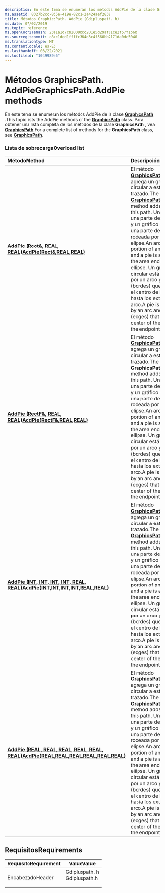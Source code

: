 ```yaml
---
description: En este tema se enumeran los métodos AddPie de la clase GraphicsPath. Para obtener una lista completa de los métodos de la clase GraphicsPath, vea GraphicsPath.
ms.assetid: 8327b2cc-855e-419e-82c1-2a424aef2838
title: Métodos GraphicsPath. AddPie (Gdipluspath. h)
ms.date: 07/02/2019
ms.topic: reference
ms.openlocfilehash: 23a1a1d7cb2009bcc201e5d29af01ce2f57f1b6b
ms.sourcegitcommit: c8ec1ded1ffffc364d3c4f560bb2171da0dc5040
ms.translationtype: MT
ms.contentlocale: es-ES
ms.lasthandoff: 03/22/2021
ms.locfileid: "104998946"
---
```

# <a name="graphicspathaddpie-methods"></a><span data-ttu-id="39447-104">Métodos GraphicsPath. AddPie</span><span class="sxs-lookup"><span data-stu-id="39447-104">GraphicsPath.AddPie methods</span></span>

<span data-ttu-id="39447-105">En este tema se enumeran los métodos AddPie de la clase [**GraphicsPath**](/windows/win32/api/gdipluspath/nl-gdipluspath-graphicspath) .</span><span class="sxs-lookup"><span data-stu-id="39447-105">This topic lists the AddPie methods of the [**GraphicsPath**](/windows/win32/api/gdipluspath/nl-gdipluspath-graphicspath) class.</span></span> <span data-ttu-id="39447-106">Para obtener una lista completa de los métodos de la clase **GraphicsPath** , vea [**GraphicsPath**](/windows/win32/api/gdipluspath/nl-gdipluspath-graphicspath).</span><span class="sxs-lookup"><span data-stu-id="39447-106">For a complete list of methods for the **GraphicsPath** class, see [**GraphicsPath**](/windows/win32/api/gdipluspath/nl-gdipluspath-graphicspath).</span></span>

### <a name="overload-list"></a><span data-ttu-id="39447-107">Lista de sobrecarga</span><span class="sxs-lookup"><span data-stu-id="39447-107">Overload list</span></span>



| <span data-ttu-id="39447-108">Método</span><span class="sxs-lookup"><span data-stu-id="39447-108">Method</span></span>                                                                                                                                                | <span data-ttu-id="39447-109">Descripción</span><span class="sxs-lookup"><span data-stu-id="39447-109">Description</span></span>                                                                                                                                                                                                                                                                                                                                                                                            |
|:------------------------------------------------------------------------------------------------------------------------------------------------------|:-------------------------------------------------------------------------------------------------------------------------------------------------------------------------------------------------------------------------------------------------------------------------------------------------------------------------------------------------------------------------------------------------------|
| <span data-ttu-id="39447-110">[**AddPie (Rect&, REAL, REAL)**](/windows/win32/api/gdipluspath/nf-gdipluspath-graphicspath-addpie(inconstrect__inreal_inreal))</span><span class="sxs-lookup"><span data-stu-id="39447-110">[**AddPie(Rect&,REAL,REAL)**](/windows/win32/api/gdipluspath/nf-gdipluspath-graphicspath-addpie(inconstrect__inreal_inreal))</span></span>                                      | <span data-ttu-id="39447-111">El método [**GraphicsPath:: AddPie**](/windows/win32/api/gdipluspath/nf-gdipluspath-graphicspath-addpie(inconstrect__inreal_inreal)) agrega un gráfico circular a este trazado.</span><span class="sxs-lookup"><span data-stu-id="39447-111">The [**GraphicsPath::AddPie**](/windows/win32/api/gdipluspath/nf-gdipluspath-graphicspath-addpie(inconstrect__inreal_inreal)) method adds a pie to this path.</span></span> <span data-ttu-id="39447-112">Un arco es una parte de una elipse y un gráfico circular es una parte del área rodeada por una elipse.</span><span class="sxs-lookup"><span data-stu-id="39447-112">An arc is a portion of an ellipse, and a pie is a portion of the area enclosed by an ellipse.</span></span> <span data-ttu-id="39447-113">Un gráfico circular está limitado por un arco y dos líneas (bordes) que van desde el centro de la elipse hasta los extremos del arco.</span><span class="sxs-lookup"><span data-stu-id="39447-113">A pie is bounded by an arc and two lines (edges) that go from the center of the ellipse to the endpoints of the arc.</span></span><br/>                        |
| <span data-ttu-id="39447-114">[**AddPie (RectF&, REAL, REAL)**](/previous-versions//ms535598(v=vs.85))</span><span class="sxs-lookup"><span data-stu-id="39447-114">[**AddPie(RectF&,REAL,REAL)**](/previous-versions//ms535598(v=vs.85))</span></span>                                    | <span data-ttu-id="39447-115">El método [**GraphicsPath:: AddPie**](/previous-versions//ms535598(v=vs.85)) agrega un gráfico circular a este trazado.</span><span class="sxs-lookup"><span data-stu-id="39447-115">The [**GraphicsPath::AddPie**](/previous-versions//ms535598(v=vs.85)) method adds a pie to this path.</span></span> <span data-ttu-id="39447-116">Un arco es una parte de una elipse y un gráfico circular es una parte del área rodeada por una elipse.</span><span class="sxs-lookup"><span data-stu-id="39447-116">An arc is a portion of an ellipse, and a pie is a portion of the area enclosed by an ellipse.</span></span> <span data-ttu-id="39447-117">Un gráfico circular está limitado por un arco y dos líneas (bordes) que van desde el centro de la elipse hasta los extremos del arco.</span><span class="sxs-lookup"><span data-stu-id="39447-117">A pie is bounded by an arc and two lines (edges) that go from the center of the ellipse to the endpoints of the arc.</span></span><br/>                       |
| <span data-ttu-id="39447-118">[**AddPie (INT, INT, INT, INT, REAL, REAL)**](/windows/win32/api/gdipluspath/nf-gdipluspath-graphicspath-addpie(inint_inint_inint_inint_inreal_inreal))</span><span class="sxs-lookup"><span data-stu-id="39447-118">[**AddPie(INT,INT,INT,INT,REAL,REAL)**](/windows/win32/api/gdipluspath/nf-gdipluspath-graphicspath-addpie(inint_inint_inint_inint_inreal_inreal))</span></span>     | <span data-ttu-id="39447-119">El método [**GraphicsPath:: AddPie**](/windows/win32/api/gdipluspath/nf-gdipluspath-graphicspath-addpie(inint_inint_inint_inint_inreal_inreal)) agrega un gráfico circular a este trazado.</span><span class="sxs-lookup"><span data-stu-id="39447-119">The [**GraphicsPath::AddPie**](/windows/win32/api/gdipluspath/nf-gdipluspath-graphicspath-addpie(inint_inint_inint_inint_inreal_inreal)) method adds a pie to this path.</span></span> <span data-ttu-id="39447-120">Un arco es una parte de una elipse y un gráfico circular es una parte del área rodeada por una elipse.</span><span class="sxs-lookup"><span data-stu-id="39447-120">An arc is a portion of an ellipse, and a pie is a portion of the area enclosed by an ellipse.</span></span> <span data-ttu-id="39447-121">Un gráfico circular está limitado por un arco y dos líneas (bordes) que van desde el centro de la elipse hasta los extremos del arco.</span><span class="sxs-lookup"><span data-stu-id="39447-121">A pie is bounded by an arc and two lines (edges) that go from the center of the ellipse to the endpoints of the arc.</span></span><br/> |
| <span data-ttu-id="39447-122">[**AddPie (REAL, REAL, REAL, REAL, REAL, REAL)**](/windows/win32/api/gdipluspath/nf-gdipluspath-graphicspath-addpie(inreal_inreal_inreal_inreal_inreal_inreal))</span><span class="sxs-lookup"><span data-stu-id="39447-122">[**AddPie(REAL,REAL,REAL,REAL,REAL,REAL)**](/windows/win32/api/gdipluspath/nf-gdipluspath-graphicspath-addpie(inreal_inreal_inreal_inreal_inreal_inreal))</span></span> | <span data-ttu-id="39447-123">El método [**GraphicsPath:: AddPie**](/windows/win32/api/gdipluspath/nf-gdipluspath-graphicspath-addpie(inreal_inreal_inreal_inreal_inreal_inreal)) agrega un gráfico circular a este trazado.</span><span class="sxs-lookup"><span data-stu-id="39447-123">The [**GraphicsPath::AddPie**](/windows/win32/api/gdipluspath/nf-gdipluspath-graphicspath-addpie(inreal_inreal_inreal_inreal_inreal_inreal)) method adds a pie to this path.</span></span> <span data-ttu-id="39447-124">Un arco es una parte de una elipse y un gráfico circular es una parte del área rodeada por una elipse.</span><span class="sxs-lookup"><span data-stu-id="39447-124">An arc is a portion of an ellipse, and a pie is a portion of the area enclosed by an ellipse.</span></span> <span data-ttu-id="39447-125">Un gráfico circular está limitado por un arco y dos líneas (bordes) que van desde el centro de la elipse hasta los extremos del arco.</span><span class="sxs-lookup"><span data-stu-id="39447-125">A pie is bounded by an arc and two lines (edges) that go from the center of the ellipse to the endpoints of the arc.</span></span><br/> |



## <a name="requirements"></a><span data-ttu-id="39447-126">Requisitos</span><span class="sxs-lookup"><span data-stu-id="39447-126">Requirements</span></span>



| <span data-ttu-id="39447-127">Requisito</span><span class="sxs-lookup"><span data-stu-id="39447-127">Requirement</span></span> | <span data-ttu-id="39447-128">Value</span><span class="sxs-lookup"><span data-stu-id="39447-128">Value</span></span> |
|-------------------|------------------------------------------------------------------------------------------|
| <span data-ttu-id="39447-129">Encabezado</span><span class="sxs-lookup"><span data-stu-id="39447-129">Header</span></span><br/> | <dl> <span data-ttu-id="39447-130"><dt>Gdipluspath. h</dt></span><span class="sxs-lookup"><span data-stu-id="39447-130"><dt>Gdipluspath.h</dt></span></span> </dl> |



 

 
